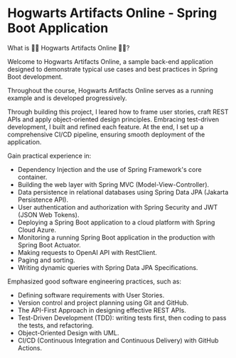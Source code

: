 # Hogwarts Artifacts Online - Spring Boot Application

What is 🧙‍♂️ Hogwarts Artifacts Online 🧙‍♀️?

Welcome to Hogwarts Artifacts Online, a sample back-end application designed to demonstrate typical use cases and best practices in Spring Boot development.

Throughout the course, Hogwarts Artifacts Online serves as a running example and is developed progressively. 

Through building this project, I leared how to frame user stories, craft REST APIs and apply object-oriented design principles. Embracing test-driven development, I built and refined each feature. At the end, I set up a comprehensive CI/CD pipeline, ensuring smooth deployment of the application.

Gain practical experience in:

- Dependency Injection and the use of Spring Framework's core container.
- Building the web layer with Spring MVC (Model-View-Controller).
- Data persistence in relational databases using Spring Data JPA (Jakarta Persistence API).
- User authentication and authorization with Spring Security and JWT (JSON Web Tokens).
- Deploying a Spring Boot application to a cloud platform with Spring Cloud Azure.
- Monitoring a running Spring Boot application in the production with Spring Boot Actuator.
- Making requests to OpenAI API with RestClient.
- Paging and sorting.
- Writing dynamic queries with Spring Data JPA Specifications.

Emphasized good software engineering practices, such as:

- Defining software requirements with User Stories.
- Version control and project planning using Git and GitHub.
- The API-First Approach in designing effective REST APIs.
- Test-Driven Development (TDD): writing tests first, then coding to pass the tests, and refactoring.
- Object-Oriented Design with UML.
- CI/CD (Continuous Integration and Continuous Delivery) with GitHub Actions.
